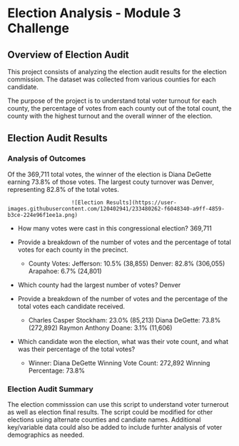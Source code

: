 # Election Analysis - Module 3 Challenge


## Overview of Election Audit

This project consists of analyzing the election audit results for the election commission.   The dataset was collected from various counties for each candidate. 


The purpose of the project is to understand total voter turnout for each county, the percentage of votes from each county out of the total count, the county with the highest turnout and the overall winner of the election.


## Election Audit Results


### Analysis of Outcomes 

Of the 369,711 total votes, the winner of the election is Diana DeGette earning 73.8% of those votes.  The largest couty turnover was Denver, representing 82.8% of the total votes.

                        ![Election Results](https://user-images.githubusercontent.com/120402941/233480262-f6048340-a9ff-4859-b3ce-224e96f1ee1a.png)


- How many votes were cast in this congressional election? 369,711

- Provide a breakdown of the number of votes and the percentage of total votes for each county in the precinct.
    - County Votes:
     Jefferson: 10.5% (38,855)
     Denver: 82.8% (306,055)
     Arapahoe: 6.7% (24,801)

- Which county had the largest number of votes? Denver

- Provide a breakdown of the number of votes and the percentage of the total votes each candidate received.

    - Charles Casper Stockham: 23.0% (85,213)
    Diana DeGette: 73.8% (272,892)
    Raymon Anthony Doane: 3.1% (11,606)

- Which candidate won the election, what was their vote count, and what was their percentage of the total votes?
    - Winner: Diana DeGette
    Winning Vote Count: 272,892
    Winning Percentage: 73.8%



### Election Audit Summary

The election commisssion can use this script to understand voter turnerout as well as election final results.  The script could be modified for other elections using alternate counties and candiate names.  Additional key/variable data could also be added to include furhter analysis of voter demographics as needed.
